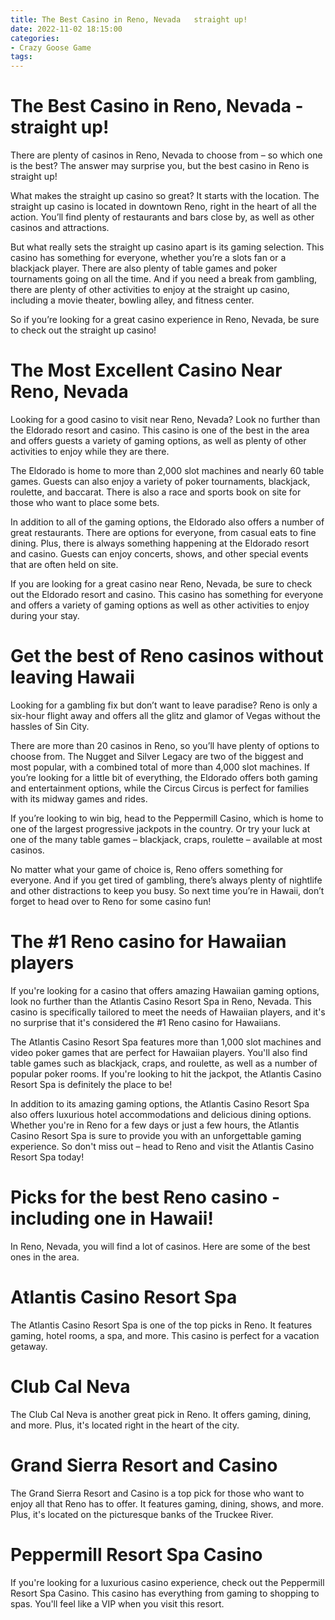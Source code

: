 ```yaml
---
title: The Best Casino in Reno, Nevada   straight up!
date: 2022-11-02 18:15:00
categories:
- Crazy Goose Game
tags:
---
```



#  The Best Casino in Reno, Nevada - straight up!

There are plenty of casinos in Reno, Nevada to choose from – so which one is the best? The answer may surprise you, but the best casino in Reno is straight up!

What makes the straight up casino so great? It starts with the location. The straight up casino is located in downtown Reno, right in the heart of all the action. You’ll find plenty of restaurants and bars close by, as well as other casinos and attractions.

But what really sets the straight up casino apart is its gaming selection. This casino has something for everyone, whether you’re a slots fan or a blackjack player. There are also plenty of table games and poker tournaments going on all the time. And if you need a break from gambling, there are plenty of other activities to enjoy at the straight up casino, including a movie theater, bowling alley, and fitness center.

So if you’re looking for a great casino experience in Reno, Nevada, be sure to check out the straight up casino!

#  The Most Excellent Casino Near Reno, Nevada 

Looking for a good casino to visit near Reno, Nevada? Look no further than the Eldorado resort and casino. This casino is one of the best in the area and offers guests a variety of gaming options, as well as plenty of other activities to enjoy while they are there.

The Eldorado is home to more than 2,000 slot machines and nearly 60 table games. Guests can also enjoy a variety of poker tournaments, blackjack, roulette, and baccarat. There is also a race and sports book on site for those who want to place some bets.

In addition to all of the gaming options, the Eldorado also offers a number of great restaurants. There are options for everyone, from casual eats to fine dining. Plus, there is always something happening at the Eldorado resort and casino. Guests can enjoy concerts, shows, and other special events that are often held on site.

If you are looking for a great casino near Reno, Nevada, be sure to check out the Eldorado resort and casino. This casino has something for everyone and offers a variety of gaming options as well as other activities to enjoy during your stay.

#  Get the best of Reno casinos without leaving Hawaii

Looking for a gambling fix but don’t want to leave paradise? Reno is only a six-hour flight away and offers all the glitz and glamor of Vegas without the hassles of Sin City.

There are more than 20 casinos in Reno, so you’ll have plenty of options to choose from. The Nugget and Silver Legacy are two of the biggest and most popular, with a combined total of more than 4,000 slot machines. If you’re looking for a little bit of everything, the Eldorado offers both gaming and entertainment options, while the Circus Circus is perfect for families with its midway games and rides.

If you’re looking to win big, head to the Peppermill Casino, which is home to one of the largest progressive jackpots in the country. Or try your luck at one of the many table games – blackjack, craps, roulette – available at most casinos.

No matter what your game of choice is, Reno offers something for everyone. And if you get tired of gambling, there’s always plenty of nightlife and other distractions to keep you busy. So next time you’re in Hawaii, don’t forget to head over to Reno for some casino fun!

#  The #1 Reno casino for Hawaiian players

If you're looking for a casino that offers amazing Hawaiian gaming options, look no further than the Atlantis Casino Resort Spa in Reno, Nevada. This casino is specifically tailored to meet the needs of Hawaiian players, and it's no surprise that it's considered the #1 Reno casino for Hawaiians.

The Atlantis Casino Resort Spa features more than 1,000 slot machines and video poker games that are perfect for Hawaiian players. You'll also find table games such as blackjack, craps, and roulette, as well as a number of popular poker rooms. If you're looking to hit the jackpot, the Atlantis Casino Resort Spa is definitely the place to be!

In addition to its amazing gaming options, the Atlantis Casino Resort Spa also offers luxurious hotel accommodations and delicious dining options. Whether you're in Reno for a few days or just a few hours, the Atlantis Casino Resort Spa is sure to provide you with an unforgettable gaming experience. So don't miss out – head to Reno and visit the Atlantis Casino Resort Spa today!

#  Picks for the best Reno casino - including one in Hawaii!

In Reno, Nevada, you will find a lot of casinos. Here are some of the best ones in the area.

# Atlantis Casino Resort Spa

The Atlantis Casino Resort Spa is one of the top picks in Reno. It features gaming, hotel rooms, a spa, and more. This casino is perfect for a vacation getaway.

# Club Cal Neva

The Club Cal Neva is another great pick in Reno. It offers gaming, dining, and more. Plus, it's located right in the heart of the city.

# Grand Sierra Resort and Casino

The Grand Sierra Resort and Casino is a top pick for those who want to enjoy all that Reno has to offer. It features gaming, dining, shows, and more. Plus, it's located on the picturesque banks of the Truckee River.

# Peppermill Resort Spa Casino

If you're looking for a luxurious casino experience, check out the Peppermill Resort Spa Casino. This casino has everything from gaming to shopping to spas. You'll feel like a VIP when you visit this resort.